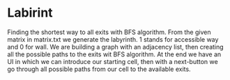# Labirint
Finding the shortest way to all exits with BFS algorithm.
From the given matrix in matrix.txt we generate the labyrinth. 1 stands for accessible way and 0 for wall.
We are building a graph with an adjacency list, then creating all the possible paths to the exits wit BFS algorithm.
At the end we have an UI in which we can introduce our starting cell, then with a next-button we go through all possible paths from our cell to the available exits. 
